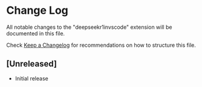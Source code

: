 # Change Log

All notable changes to the "deepseekr1invscode" extension will be documented in this file.

Check [Keep a Changelog](http://keepachangelog.com/) for recommendations on how to structure this file.

## [Unreleased]

- Initial release
